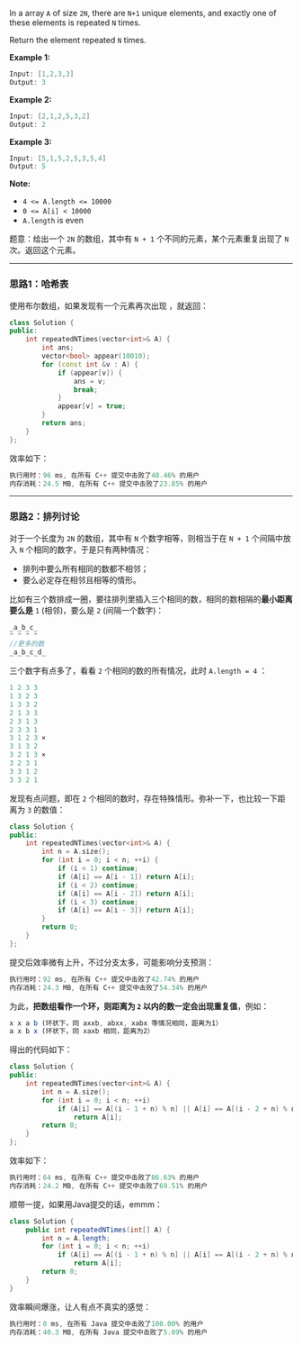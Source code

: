 <div class="content__1Y2H"><div class="notranslate"><p>In a array <code>A</code> of size <code>2N</code>, there are <code>N+1</code> unique elements, and exactly one of these elements is repeated <code>N</code> times.</p> 
<p>Return the element repeated <code>N</code> times.</p>

<div>
<p><strong>Example 1:</strong></p>

```cpp
Input: [1,2,3,3]
Output: 3 
```

<div>
<p><strong>Example 2:</strong></p>

```cpp
Input: [2,1,2,5,3,2]
Output: 2
```

<div>
<p><strong>Example 3:</strong></p>

```cpp
Input: [5,1,5,2,5,3,5,4]
Output: 5
```

<p><strong>Note:</strong></p>

<ul>
	<li><code>4 &lt;= A.length &lt;= 10000</code></li>
	<li><code>0 &lt;= A[i] &lt; 10000</code></li>
	<li><code>A.length</code> is even</li>
</ul>
</div>
</div>
</div>
</div></div>

题意：给出一个 `2N` 的数组，其中有 `N + 1` 个不同的元素，某个元素重复出现了 `N` 次。返回这个元素。

--- 
### 思路1：哈希表
使用布尔数组，如果发现有一个元素再次出现 ，就返回：
```cpp
class Solution {
public:
    int repeatedNTimes(vector<int>& A) { 
        int ans;
        vector<bool> appear(10010);
        for (const int &v : A) {
            if (appear[v]) {
                ans = v;
                break;
            } 
            appear[v] = true;
        }
        return ans;
    }
};
```
效率如下：
```cpp
执行用时：96 ms, 在所有 C++ 提交中击败了40.46% 的用户
内存消耗：24.5 MB, 在所有 C++ 提交中击败了23.85% 的用户
```
---
### 思路2：排列讨论
对于一个长度为 `2N` 的数组，其中有 `N` 个数字相等，则相当于在 `N + 1` 个间隔中放入 `N` 个相同的数字，于是只有两种情况：
- 排列中要么所有相同的数都不相邻；
- 要么必定存在相邻且相等的情形。

比如有三个数排成一圈，要往排列里插入三个相同的数，相同的数相隔的**最小距离要么是** `1` (相邻)，要么是 `2` (间隔一个数字)：
```cpp
_a_b_c_
^ ^ ^ ^
//更多的数
_a_b_c_d_
```
三个数字有点多了，看看 `2` 个相同的数的所有情况，此时 `A.length = 4` ：
```cpp
1 2 3 3
1 3 2 3
1 3 3 2
2 1 3 3
2 3 1 3
2 3 3 1
3 1 2 3 ×
3 1 3 2
3 2 1 3 ×
3 2 3 1
3 3 1 2
3 3 2 1  
```
发现有点问题，即在 `2` 个相同的数时，存在特殊情形。弥补一下，也比较一下距离为 `3` 的数值：
```cpp
class Solution {
public:
    int repeatedNTimes(vector<int>& A) { 
        int n = A.size();
        for (int i = 0; i < n; ++i) {
            if (i < 1) continue;
            if (A[i] == A[i - 1]) return A[i];
            if (i < 2) continue; 
            if (A[i] == A[i - 2]) return A[i];
            if (i < 3) continue; 
            if (A[i] == A[i - 3]) return A[i];
        } 
        return 0;
    }
};
```
提交后效率微有上升，不过分支太多，可能影响分支预测：
```cpp
执行用时：92 ms, 在所有 C++ 提交中击败了42.74% 的用户
内存消耗：24.3 MB, 在所有 C++ 提交中击败了54.34% 的用户
```
为此，**把数组看作一个环，则距离为 `2` 以内的数一定会出现重复值**，例如：
```js
x x a b (环状下，同 axxb, abxx, xabx 等情况相同，距离为1）
a x b x (环状下，同 xaxb 相同，距离为2）
```
得出的代码如下：
```cpp
class Solution {
public:
    int repeatedNTimes(vector<int>& A) { 
        int n = A.size(); 
        for (int i = 0; i < n; ++i)
            if (A[i] == A[(i - 1 + n) % n] || A[i] == A[(i - 2 + n) % n])
                return A[i]; 
        return 0;
    }
};
```
效率如下：
```cpp
执行用时：64 ms, 在所有 C++ 提交中击败了86.63% 的用户
内存消耗：24.2 MB, 在所有 C++ 提交中击败了69.51% 的用户
```
顺带一提，如果用Java提交的话，emmm：
```java
class Solution { 
    public int repeatedNTimes(int[] A) { 
        int n = A.length; 
        for (int i = 0; i < n; ++i)
            if (A[i] == A[(i - 1 + n) % n] || A[i] == A[(i - 2 + n) % n])
                return A[i]; 
        return 0;
    }
}
```
效率瞬间爆涨，让人有点不真实的感觉：
```cpp
执行用时：0 ms, 在所有 Java 提交中击败了100.00% 的用户
内存消耗：40.3 MB, 在所有 Java 提交中击败了5.09% 的用户
```
